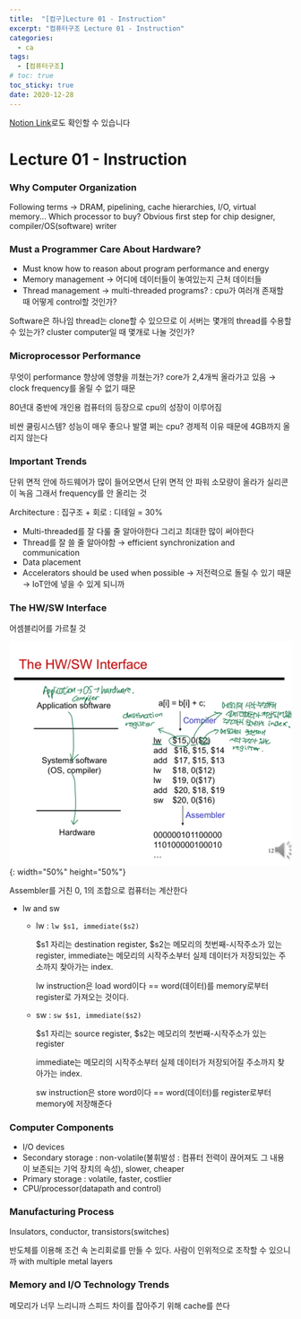 ```yaml
---
title:  "[컴구]Lecture 01 - Instruction"
excerpt: "컴퓨터구조 Lecture 01 - Instruction"
categories:
  - ca
tags:
  - [컴퓨터구조]
# toc: true
toc_sticky: true
date: 2020-12-28
---
```


[Notion Link](https://www.notion.so/Lecture-01-Instruction-418b8cc456774ea7bbb5a7464b1c3903)로도 확인할 수 있습니다

# Lecture 01 - Instruction

### Why Computer Organization

Following terms → DRAM, pipelining, cache hierarchies, I/O, virtual memory...
Which processor to buy?
Obvious first step for chip designer, compiler/OS(software) writer

### Must a Programmer Care About Hardware?

- Must know how to reason about program performance and energy
- Memory management → 어디에 데이터들이 놓여있는지 근처 데이터들
- Thread management  → multi-threaded programs? : cpu가 여러개 존재할 때 어떻게 control할 것인가?

Software은 하나임 thread는 clone할 수 있으므로 이 서버는 몇개의 thread를 수용할 수 있는가? cluster computer일 때 몇개로 나눌 것인가?

### Microprocessor Performance

무엇이 performance 향상에 영향을 끼쳤는가? core가 2,4개씩 올라가고 있음 → clock frequency를 올릴 수 없기 때문

80년대 중반에 개인용 컴퓨터의 등장으로 cpu의 성장이 이루어짐

비싼 쿨링시스템? 성능이 매우 좋으나 발열 쩌는 cpu? 경제적 이유 때문에 4GB까지 올리지 않는다

### Important Trends

단위 면적 안에 하드웨어가 많이 들어오면서 단위 면적 안 파워 소모량이 올라가 실리콘이 녹음 그래서 frequency를 안 올리는 것

Architecture : 집구조 + 회로 : 디테일 = 30%

- Multi-threaded를 잘 다룰 줄 알아야한다 그리고 최대한 많이 써야한다
- Thread를 잘 쓸 줄 알아야함 → efficient synchronization and communication
- Data placement
- Accelerators should be used when possible → 저전력으로 돌릴 수 있기 때문 → IoT안에 넣을 수 있게 되니까

### The HW/SW Interface

어셈블리어를 가르칠 것

![l1-1](/assets/images/posts/ca/l1-1.jpeg){: width="50%" height="50%"}

Assembler를 거친 0, 1의 조합으로 컴퓨터는 계산한다

- lw and sw
  - lw : `lw $s1, immediate($s2)`

    \$s1 자리는 destination register, $s2는 메모리의 첫번째-시작주소가 있는 register, immediate는 메모리의 시작주소부터 실제 데이터가 저장되있는 주소까지 찾아가는 index.

    lw instruction은 load word이다 == word(데이터)를 memory로부터 register로 가져오는 것이다.

  - sw : `sw $s1, immediate($s2)`

    \$s1 자리는 source register, $s2는 메모리의 첫번째-시작주소가 있는 register

    immediate는 메모리의 시작주소부터 실제 데이터가 저장되어질 주소까지 찾아가는 index.

    sw instruction은 store word이다 == word(데이터)를 register로부터 memory에 저장해준다

### Computer Components

- I/O devices
- Secondary storage : non-volatile(불휘발성 : 컴퓨터 전력이 끊어져도 그 내용이 보존되는 기억 장치의 속성), slower, cheaper
- Primary storage : volatile, faster, costlier
- CPU/processor(datapath and control)

### Manufacturing Process

Insulators, conductor, transistors(switches)

반도체를 이용해 조건 속 논리회로를 만들 수 있다. 사람이 인위적으로 조작할 수 있으니까 with multiple metal layers

### Memory and I/O Technology Trends

메모리가 너무 느리니까 스피드 차이를 잡아주기 위해 cache를 쓴다